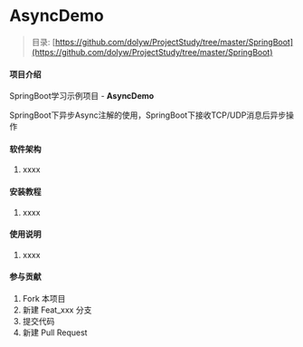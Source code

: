 # AsyncDemo

> 目录: [https://github.com/dolyw/ProjectStudy/tree/master/SpringBoot](https://github.com/dolyw/ProjectStudy/tree/master/SpringBoot)

#### 项目介绍

SpringBoot学习示例项目 - **AsyncDemo**

SpringBoot下异步Async注解的使用，SpringBoot下接收TCP/UDP消息后异步操作

#### 软件架构

1. xxxx

#### 安装教程

1. xxxx

#### 使用说明

1. xxxx

#### 参与贡献

1. Fork 本项目
2. 新建 Feat_xxx 分支
3. 提交代码
4. 新建 Pull Request